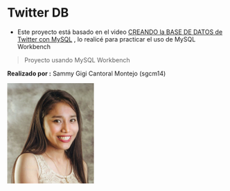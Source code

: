 # Twitter DB
- Este proyecto está basado en el video [CREANDO la BASE DE DATOS de Twitter con MySQL](https://www.youtube.com/watch?v=96s2i-H7e0w&ab_channel=midulive "CREANDO la BASE DE DATOS de Twitter con MySQL") , lo realicé para practicar el uso de MySQL Workbench
> Proyecto usando MySQL Workbench

**Realizado por :** Sammy Gigi Cantoral Montejo (sgcm14)

<img src ="https://raw.githubusercontent.com/sgcm14/sgcm14/main/sammy.jpg" width="200">